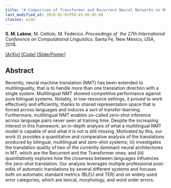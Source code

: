 ```yaml
---
title: "A Comparison of Transformer and Recurrent Neural Networks on Multilingual Neural Machine Translation"
last_modified_at: 2018-01-03T09:45:06-05:00
classes: wide
---
```

<b>S. M. Lakew</b>, M. Cettolo, M. Federico. <i>Proceedings of  the 27th International Conference on Computational Linguistics</i>. Santa Fe, New Mexico, USA, 2018.

[[ArXiv]](https://arxiv.org/abs/1806.06957) [[Code]](https://github.com/surafelml/) [[Slide/Poster]](https://github.com/surafelml/)

## Abstract
Recently, neural machine translation (NMT) has been extended to multilinguality, that is to handle more than one translation direction with a single system. Multilingual NMT showed competitive performance against pure bilingual systems. Notably, in low-resource settings, it proved to work effectively and efficiently, thanks to shared representation space that is forced across languages and induces a sort of transfer-learning. Furthermore, multilingual NMT enables so-called zero-shot inference across language pairs never seen at training time. Despite the increasing interest in this framework, an in-depth analysis of what a multilingual NMT model is capable of and what it is not is still missing. Motivated by this, our work (i) provides a quantitative and comparative analysis of the translations produced by bilingual, multilingual and zero-shot systems; (ii) investigates the translation quality of two of the currently dominant neural architectures in MT, which are the Recurrent and the Transformer ones; and (iii) quantitatively explores how the closeness between languages influences the zero-shot translation. Our analysis leverages multiple professional post-edits of automatic translations by several different systems and focuses both on automatic standard metrics (BLEU and TER) and on widely used error categories, which are lexical, morphology, and word order errors.
